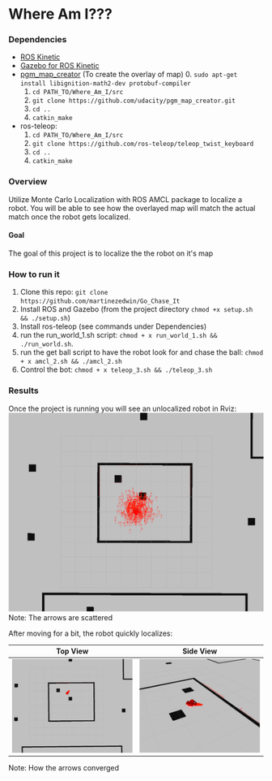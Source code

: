 # Where Am I???



### Dependencies

* [ROS Kinetic](http://wiki.ros.org/kinetic)
* [Gazebo for ROS Kinetic](http://gazebosim.org/tutorials?tut=ros_installing&cat=connect_ros)
* [pgm_map_creator](https://github.com/hyfan1116/pgm_map_creator) (To create the overlay of map)
	0. `sudo apt-get install libignition-math2-dev protobuf-compiler`
	1. `cd PATH_TO/Where_Am_I/src`
	2. `git clone https://github.com/udacity/pgm_map_creator.git`
	3. `cd ..`
	4. `catkin_make`
* ros-teleop:
	1. `cd PATH_TO/Where_Am_I/src`
	2. `git clone https://github.com/ros-teleop/teleop_twist_keyboard`
	3. `cd ..`
	4. `catkin_make`

### Overview
Utilize Monte Carlo Localization with ROS AMCL package to localize a robot. You will be able to see how the overlayed map will match the actual match once the robot gets localized.

#### Goal
The goal of this project is to localize the the robot on it's map 


### How to run it
 
1. Clone this repo: `git clone https://github.com/martinezedwin/Go_Chase_It`
2. Install ROS and Gazebo (from the project directory `chmod +x setup.sh && ./setup.sh`)
3. Install ros-teleop (see commands under Dependencies)
4. run the run_world_1.sh script: `chmod + x run_world_1.sh && ./run_world.sh`. 
5. run the get ball script to have the robot look for and chase the ball: `chmod + x amcl_2.sh && ./amcl_2.sh`
6. Control the bot: `chmod + x teleop_3.sh && ./teleop_3.sh`


### Results
Once the project is running you will see an unlocalized robot in Rviz:
![Unlocalized](./src/images/Unlocalized.png)
Note: The arrows are scattered

After moving for a bit, the robot quickly localizes:

|   Top View            |    Side View      |
|---------------|----------|
|![Top view](./src/images/Localization_1.png)| ![Side view](./src/images/Localization_2.png)|

Note: How the arrows converged

	

